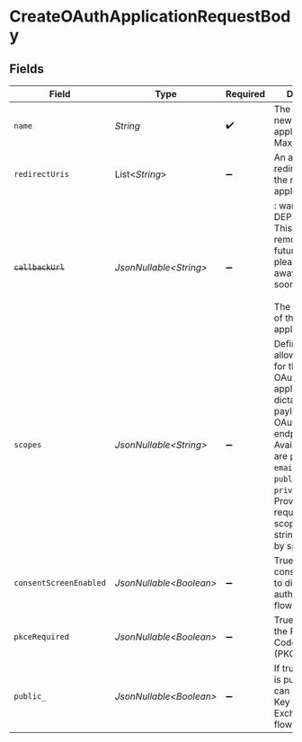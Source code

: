 # CreateOAuthApplicationRequestBody


## Fields

| Field                                                                                                                                                                                                                                                                  | Type                                                                                                                                                                                                                                                                   | Required                                                                                                                                                                                                                                                               | Description                                                                                                                                                                                                                                                            | Example                                                                                                                                                                                                                                                                |
| ---------------------------------------------------------------------------------------------------------------------------------------------------------------------------------------------------------------------------------------------------------------------- | ---------------------------------------------------------------------------------------------------------------------------------------------------------------------------------------------------------------------------------------------------------------------- | ---------------------------------------------------------------------------------------------------------------------------------------------------------------------------------------------------------------------------------------------------------------------- | ---------------------------------------------------------------------------------------------------------------------------------------------------------------------------------------------------------------------------------------------------------------------- | ---------------------------------------------------------------------------------------------------------------------------------------------------------------------------------------------------------------------------------------------------------------------- |
| `name`                                                                                                                                                                                                                                                                 | *String*                                                                                                                                                                                                                                                               | :heavy_check_mark:                                                                                                                                                                                                                                                     | The name of the new OAuth application.<br/>Max length: 256                                                                                                                                                                                                             |                                                                                                                                                                                                                                                                        |
| `redirectUris`                                                                                                                                                                                                                                                         | List\<*String*>                                                                                                                                                                                                                                                        | :heavy_minus_sign:                                                                                                                                                                                                                                                     | An array of redirect URIs of the new OAuth application                                                                                                                                                                                                                 |                                                                                                                                                                                                                                                                        |
| ~~`callbackUrl`~~                                                                                                                                                                                                                                                      | *JsonNullable\<String>*                                                                                                                                                                                                                                                | :heavy_minus_sign:                                                                                                                                                                                                                                                     | : warning: ** DEPRECATED **: This will be removed in a future release, please migrate away from it as soon as possible.<br/><br/>The callback URL of the new OAuth application                                                                                         |                                                                                                                                                                                                                                                                        |
| `scopes`                                                                                                                                                                                                                                                               | *JsonNullable\<String>*                                                                                                                                                                                                                                                | :heavy_minus_sign:                                                                                                                                                                                                                                                     | Define the allowed scopes for the new OAuth applications that dictate the user payload of the OAuth user info endpoint. Available scopes are `profile`, `email`, `public_metadata`, `private_metadata`. Provide the requested scopes as a string, separated by spaces. | profile email public_metadata                                                                                                                                                                                                                                          |
| `consentScreenEnabled`                                                                                                                                                                                                                                                 | *JsonNullable\<Boolean>*                                                                                                                                                                                                                                               | :heavy_minus_sign:                                                                                                                                                                                                                                                     | True to enable a consent screen to display in the authentication flow.                                                                                                                                                                                                 |                                                                                                                                                                                                                                                                        |
| `pkceRequired`                                                                                                                                                                                                                                                         | *JsonNullable\<Boolean>*                                                                                                                                                                                                                                               | :heavy_minus_sign:                                                                                                                                                                                                                                                     | True to require the Proof Key of Code Exchange (PKCE) flow.                                                                                                                                                                                                            |                                                                                                                                                                                                                                                                        |
| `public_`                                                                                                                                                                                                                                                              | *JsonNullable\<Boolean>*                                                                                                                                                                                                                                               | :heavy_minus_sign:                                                                                                                                                                                                                                                     | If true, this client is public and you can use the Proof Key of Code Exchange (PKCE) flow.                                                                                                                                                                             |                                                                                                                                                                                                                                                                        |